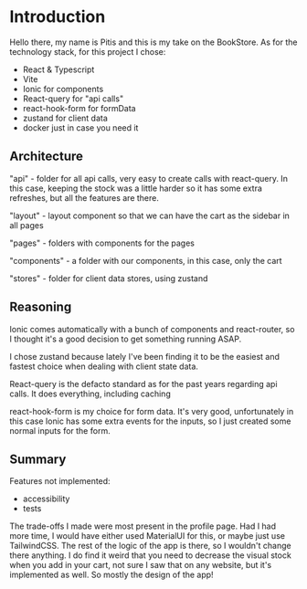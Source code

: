 # Introduction

Hello there, my name is Pitis and this is my take on the BookStore. As for the technology stack, for this project I chose:

- React & Typescript
- Vite
- Ionic for components
- React-query for "api calls"
- react-hook-form for formData
- zustand for client data
- docker just in case you need it

## Architecture

"api" - folder for all api calls, very easy to create calls with react-query. In this case,
keeping the stock was a little harder so it has some extra refreshes, but all the features are there.

"layout" - layout component so that we can have the cart as the sidebar in all pages

"pages" - folders with components for the pages

"components" - a folder with our components, in this case, only the cart

"stores" - folder for client data stores, using zustand

## Reasoning

Ionic comes automatically with a bunch of components and react-router, so I thought it's a good decision to get something running ASAP.

I chose zustand because lately I've been finding it to be the easiest and fastest choice when dealing with client state data.

React-query is the defacto standard as for the past years regarding api calls. It does everything, including caching

react-hook-form is my choice for form data. It's very good, unfortunately in this case Ionic has some extra events for the inputs,
so I just created some normal inputs for the form.

## Summary

Features not implemented:

- accessibility
- tests

The trade-offs I made were most present in the profile page. Had I had more time, I would have either used MaterialUI for this,
or maybe just use TailwindCSS. The rest of the logic of the app is there, so I wouldn't change there anything. I do find it weird that
you need to decrease the visual stock when you add in your cart, not sure I saw that on any website, but it's implemented as well.
So mostly the design of the app!
